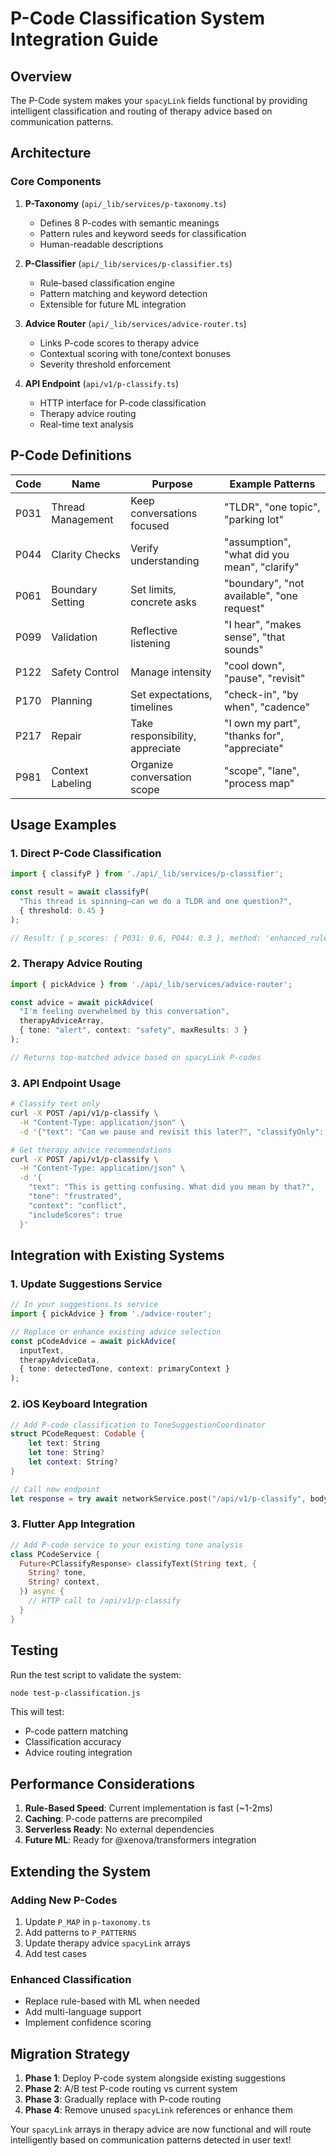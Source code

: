 # P-Code Classification System Integration Guide

## Overview
The P-Code system makes your `spacyLink` fields functional by providing intelligent classification and routing of therapy advice based on communication patterns.

## Architecture

### Core Components

1. **P-Taxonomy** (`api/_lib/services/p-taxonomy.ts`)
   - Defines 8 P-codes with semantic meanings
   - Pattern rules and keyword seeds for classification
   - Human-readable descriptions

2. **P-Classifier** (`api/_lib/services/p-classifier.ts`)
   - Rule-based classification engine
   - Pattern matching and keyword detection
   - Extensible for future ML integration

3. **Advice Router** (`api/_lib/services/advice-router.ts`)
   - Links P-code scores to therapy advice
   - Contextual scoring with tone/context bonuses
   - Severity threshold enforcement

4. **API Endpoint** (`api/v1/p-classify.ts`)
   - HTTP interface for P-code classification
   - Therapy advice routing
   - Real-time text analysis

## P-Code Definitions

| Code | Name | Purpose | Example Patterns |
|------|------|---------|------------------|
| P031 | Thread Management | Keep conversations focused | "TLDR", "one topic", "parking lot" |
| P044 | Clarity Checks | Verify understanding | "assumption", "what did you mean", "clarify" |
| P061 | Boundary Setting | Set limits, concrete asks | "boundary", "not available", "one request" |
| P099 | Validation | Reflective listening | "I hear", "makes sense", "that sounds" |
| P122 | Safety Control | Manage intensity | "cool down", "pause", "revisit" |
| P170 | Planning | Set expectations, timelines | "check-in", "by when", "cadence" |
| P217 | Repair | Take responsibility, appreciate | "I own my part", "thanks for", "appreciate" |
| P981 | Context Labeling | Organize conversation scope | "scope", "lane", "process map" |

## Usage Examples

### 1. Direct P-Code Classification
```typescript
import { classifyP } from './api/_lib/services/p-classifier';

const result = await classifyP(
  "This thread is spinning—can we do a TLDR and one question?",
  { threshold: 0.45 }
);

// Result: { p_scores: { P031: 0.6, P044: 0.3 }, method: 'enhanced_rules' }
```

### 2. Therapy Advice Routing
```typescript
import { pickAdvice } from './api/_lib/services/advice-router';

const advice = await pickAdvice(
  "I'm feeling overwhelmed by this conversation",
  therapyAdviceArray,
  { tone: "alert", context: "safety", maxResults: 3 }
);

// Returns top-matched advice based on spacyLink P-codes
```

### 3. API Endpoint Usage
```bash
# Classify text only
curl -X POST /api/v1/p-classify \
  -H "Content-Type: application/json" \
  -d '{"text": "Can we pause and revisit this later?", "classifyOnly": true}'

# Get therapy advice recommendations
curl -X POST /api/v1/p-classify \
  -H "Content-Type: application/json" \
  -d '{
    "text": "This is getting confusing. What did you mean by that?",
    "tone": "frustrated",
    "context": "conflict",
    "includeScores": true
  }'
```

## Integration with Existing Systems

### 1. Update Suggestions Service
```typescript
// In your suggestions.ts service
import { pickAdvice } from './advice-router';

// Replace or enhance existing advice selection
const pCodeAdvice = await pickAdvice(
  inputText, 
  therapyAdviceData,
  { tone: detectedTone, context: primaryContext }
);
```

### 2. iOS Keyboard Integration
```swift
// Add P-code classification to ToneSuggestionCoordinator
struct PCodeRequest: Codable {
    let text: String
    let tone: String?
    let context: String?
}

// Call new endpoint
let response = try await networkService.post("/api/v1/p-classify", body: request)
```

### 3. Flutter App Integration
```dart
// Add P-code service to your existing tone analysis
class PCodeService {
  Future<PClassifyResponse> classifyText(String text, {
    String? tone,
    String? context,
  }) async {
    // HTTP call to /api/v1/p-classify
  }
}
```

## Testing

Run the test script to validate the system:
```bash
node test-p-classification.js
```

This will test:
- P-code pattern matching
- Classification accuracy
- Advice routing integration

## Performance Considerations

1. **Rule-Based Speed**: Current implementation is fast (~1-2ms)
2. **Caching**: P-code patterns are precompiled
3. **Serverless Ready**: No external dependencies
4. **Future ML**: Ready for @xenova/transformers integration

## Extending the System

### Adding New P-Codes
1. Update `P_MAP` in `p-taxonomy.ts`
2. Add patterns to `P_PATTERNS`
3. Update therapy advice `spacyLink` arrays
4. Add test cases

### Enhanced Classification
- Replace rule-based with ML when needed
- Add multi-language support
- Implement confidence scoring

## Migration Strategy

1. **Phase 1**: Deploy P-code system alongside existing suggestions
2. **Phase 2**: A/B test P-code routing vs current system  
3. **Phase 3**: Gradually replace with P-code routing
4. **Phase 4**: Remove unused `spacyLink` references or enhance them

Your `spacyLink` arrays in therapy advice are now functional and will route intelligently based on communication patterns detected in user text!